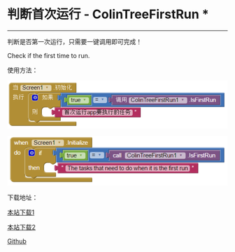 # 判断首次运行 - ColinTreeFirstRun \*

---

判断是否第一次运行，只需要一键调用即可完成！

Check if the first time to run.

使用方法：

![](/images/ColinTreeFirstRun/zhCN.png)

![](/images/ColinTreeFirstRun/en.png)

下载地址：

[本站下载1](/aix/cn.colintree.aix.ColinTreeFirstRun.aix "本站下载1")

[本站下载2](http://down.colintree.cn/colintree/cn.colintree.aix.ColinTreeFirstRun.aix)

[Github](https://raw.githubusercontent.com/OpenSourceAIX/ColinTreeFirstRun/master/cn.colintree.aix.ColinTreeFirstRun.aix)

